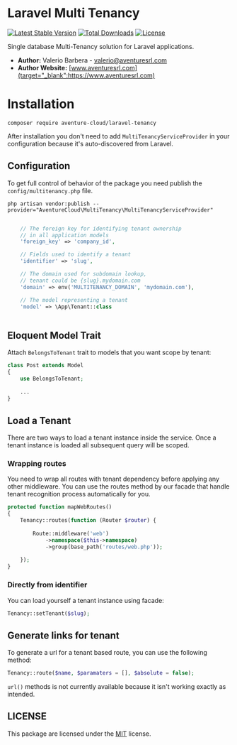 # Laravel Multi Tenancy

[![Latest Stable Version](https://poser.pugx.org/aventure-cloud/laravel-tenancy/v/stable)](https://packagist.org/packages/aventure-cloud/laravel-tenancy)
[![Total Downloads](https://poser.pugx.org/aventure-cloud/laravel-tenancy/downloads)](https://packagist.org/packages/aventure-cloud/laravel-tenancy)
[![License](https://poser.pugx.org/aventure-cloud/laravel-tenancy/license)](https://packagist.org/packages/aventure-cloud/laravel-tenancy)


Single database Multi-Tenancy solution for Laravel applications.

- **Author:** Valerio Barbera - [valerio@aventuresrl.com](mailto:valerio@aventuresrl.com)
- **Author Website:** [www.aventuresrl.com](target="_blank":https://www.aventuresrl.com)


# Installation
`composer require aventure-cloud/laravel-tenancy`

After installation you don't need to add `MultiTenancyServiceProvider` 
in your configuration because it's auto-discovered from Laravel.


## Configuration
To get full control of behavior of the package you need publish the `config/multitenancy.php` file.

`php artisan vendor:publish --provider="AventureCloud\MultiTenancy\MultiTenancyServiceProvider"`


```php

    // The foreign key for identifying tenant ownership
    // in all application models
    'foreign_key' => 'company_id',

    // Fields used to identify a tenant
    'identifier' => 'slug',

    // The domain used for subdomain lookup,
    // tenant could be {slug}.mydomain.com
    'domain' => env('MULTITENANCY_DOMAIN', 'mydomain.com'),

    // The model representing a tenant
    'model' => \App\Tenant::class
    
```


## Eloquent Model Trait
Attach `BelongsToTenant` trait to models that you want scope by tenant:

```php
class Post extends Model 
{
    use BelongsToTenant;
    
    ...
}
```


## Load a Tenant
There are two ways to load a tenant instance inside the service. Once a tenant instance is loaded 
all subsequent query will be scoped.


### Wrapping routes
You need to wrap all routes with tenant dependency before applying any other middleware.
You can use the routes method by our facade that handle tenant recognition process automatically for you. 
```php
protected function mapWebRoutes()
{
    Tenancy::routes(function (Router $router) {
    
        Route::middleware('web')
            ->namespace($this->namespace)
            ->group(base_path('routes/web.php'));
            
    });
}
```


### Directly from identifier
You can load yourself a tenant instance using facade:
```php
Tenancy::setTenant($slug);
```


## Generate links for tenant
To generate a url for a tenant based route, you can use the following method:
```php
Tenancy::route($name, $paramaters = [], $absolute = false);
```
`url()` methods is not currently available because it isn't working exactly as intended.


## LICENSE
This package are licensed under the [MIT](LICENSE) license.
